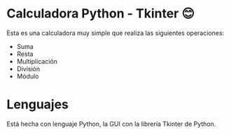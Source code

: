 # Calculadora Python - Tkinter :blush:

Esta es una calculadora muy simple que realiza las siguientes operaciones: 

- Suma
- Resta
- Multiplicación
- División 
- Módulo

# Lenguajes
Está hecha con lenguaje Python, la GUI con la librería Tkinter de Python. 
